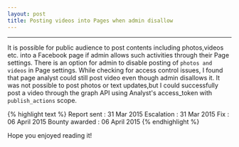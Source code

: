 ```yaml
---
layout: post
title: Posting videos into Pages when admin disallow
---
```


---


It is possible for public audience to post contents including photos,videos etc. into a Facebook page if admin allows such 
activities through their Page settings.
There is an option for admin to disable posting of `photos and videos` in Page settings. While checking for access control issues, 
I found that page analyst could still post video even though admin disallows it. It was not possible to post photos or 
text updates,but I could successfully post a video through the graph API using Analyst's access_token with `publish_actions` scope.

{% highlight text %} 
Report sent : 31 Mar 2015 
Escalation : 31 Mar 2015 
Fix : 06 April 2015 
Bounty awarded : 06 April 2015 
{% endhighlight %}

Hope you enjoyed reading it!
